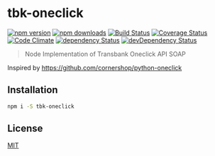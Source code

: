 # tbk-oneclick

[![npm version](https://img.shields.io/npm/v/tbk-oneclick.svg?style=flat-square)](https://www.npmjs.com/package/tbk-oneclick)
[![npm downloads](https://img.shields.io/npm/dm/tbk-oneclick.svg?style=flat-square)](https://www.npmjs.com/package/tbk-oneclick)
[![Build Status](https://img.shields.io/travis/lgaticaq/tbk-oneclick.svg?style=flat-square)](https://travis-ci.org/lgaticaq/tbk-oneclick)
[![Coverage Status](https://img.shields.io/coveralls/lgaticaq/tbk-oneclick/master.svg?style=flat-square)](https://coveralls.io/github/lgaticaq/tbk-oneclick?branch=master)
[![Code Climate](https://img.shields.io/codeclimate/github/lgaticaq/tbk-oneclick.svg?style=flat-square)](https://codeclimate.com/github/lgaticaq/tbk-oneclick)
[![dependency Status](https://img.shields.io/david/lgaticaq/tbk-oneclick.svg?style=flat-square)](https://david-dm.org/lgaticaq/tbk-oneclick#info=dependencies)
[![devDependency Status](https://img.shields.io/david/dev/lgaticaq/tbk-oneclick.svg?style=flat-square)](https://david-dm.org/lgaticaq/tbk-oneclick#info=devDependencies)

> Node Implementation of Transbank Oneclick API SOAP

Inspired by https://github.com/cornershop/python-oneclick

## Installation

```bash
npm i -S tbk-oneclick
```

## License

[MIT](https://tldrlegal.com/license/mit-license)
